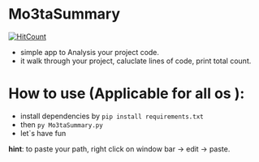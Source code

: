 # Mo3taSummary
[![HitCount](http://hits.dwyl.io/MahmoudMabrok/Mo3taSummary.svg)](http://hits.dwyl.io/MahmoudMabrok/Mo3taSummary)

 - simple app to Analysis your project code. 
 - it walk through your project, caluclate lines of code, print total count.


# How to use (Applicable for all os ):
 - install dependencies by ``` pip install requirements.txt  ``` 
 - then ``` py Mo3taSummary.py  ```
 - let`s have fun

**hint**: to paste your path, right click on window bar -> edit -> paste.


 
